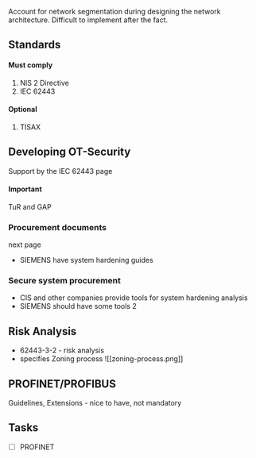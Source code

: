 Account for network segmentation during designing the network architecture. Difficult to implement after the fact.

## Standards

#### Must comply
1. NIS 2 Directive
2. IEC 62443
#### Optional
1. TISAX

## Developing OT-Security
Support by the IEC 62443 page

#### Important
TuR and GAP

### Procurement documents
next page
- SIEMENS have system hardening guides

### Secure system procurement
- CIS and other companies provide tools for system hardening analysis
- SIEMENS should have some tools 2

## Risk Analysis
- 62443-3-2 - risk analysis
- specifies Zoning process
![[zoning-process.png]]

## PROFINET/PROFIBUS
Guidelines, Extensions - nice to have, not mandatory

## Tasks
- [ ] PROFINET